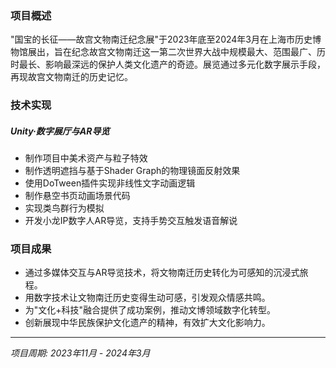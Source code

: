 ﻿---
date: '2024-08-25T09:53:42+02:00' # date in which the content is created - defaults to "today"
title: ''
draft: false # set to "true" if you want to hide the content 
description: '国宝的长征——故宫文物南迁纪念展 · 数字展及AR导览'
video: "videos/gg.mp4"

params:
    image:
        src: "images/works/gg.png"
        scale: 0.5

projectTitle: "国宝的长征——故宫文物南迁纪念展"
duration: "2023.11-2024.03"

---

### 项目概述

"国宝的长征——故宫文物南迁纪念展"于2023年底至2024年3月在上海市历史博物馆展出，旨在纪念故宫文物南迁这一第二次世界大战中规模最大、范围最广、历时最长、影响最深远的保护人类文化遗产的奇迹。展览通过多元化数字展示手段，再现故宫文物南迁的历史记忆。

### 技术实现

##### Unity·数字展厅与AR导览
- 制作项目中美术资产与粒子特效
- 制作透明遮挡与基于Shader Graph的物理镜面反射效果
- 使用DoTween插件实现非线性文字动画逻辑
- 制作悬空书页动画场景代码
- 实现类鸟群行为模拟
- 开发小龙IP数字人AR导览，支持手势交互触发语音解说

### 项目成果
- 通过多媒体交互与AR导览技术，将文物南迁历史转化为可感知的沉浸式旅程。
- 用数字技术让文物南迁历史变得生动可感，引发观众情感共鸣。
- 为"文化+科技"融合提供了成功案例，推动文博领域数字化转型。
- 创新展现中华民族保护文化遗产的精神，有效扩大文化影响力。


---

*项目周期: 2023年11月 - 2024年3月*  